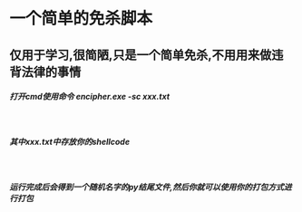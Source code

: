 <h1>一个简单的免杀脚本</h1>
<h2>仅用于学习,很简陋,只是一个简单免杀,不用用来做违背法律的事情</h2>
<h5>打开cmd使用命令 encipher.exe -sc xxx.txt</h5><br>
<h5>其中xxx.txt中存放你的shellcode</h5><br>
<h5>运行完成后会得到一个随机名字的py结尾文件,然后你就可以使用你的打包方式进行打包</h5>
